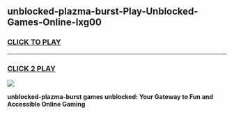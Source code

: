 
## unblocked-plazma-burst-Play-Unblocked-Games-Online-lxg00
<h3>
<a href="https://premium76.site?title=unblocked-plazma-burst&ref=25A">CLICK TO PLAY</a></h3>
<hr>

<h3>
<a href="https://premium76.site?title=unblocked-plazma-burst&ref=25A">CLICK 2 PLAY</a>
  
</h3>

<a href="https://premium76.site?title=unblocked-plazma-burst&ref=25A"><img src="https://clearcache.store/games.png"></a>


**unblocked-plazma-burst games unblocked: Your Gateway to Fun and Accessible Online Gaming**
